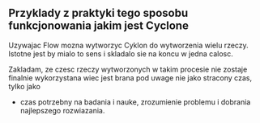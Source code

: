 ## Przyklady z praktyki tego sposobu funkcjonowania jakim jest Cyclone
Uzywajac Flow mozna wytworzyc Cyklon do wytworzenia wielu rzeczy.
Istotne jest by mialo to sens i skladalo sie na koncu w jedna calosc.

Zakladam, ze czesc rzeczy wytworzonych w takim procesie nie zostaje finalnie wykorzystana wiec jest brana pod uwage nie jako stracony czas,
tylko jako 
- czas potrzebny na badania i nauke, zrozumienie problemu i dobrania najlepszego rozwiazania.


